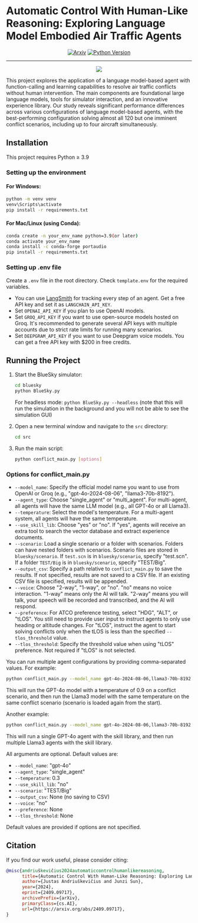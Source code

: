 # Automatic Control With Human-Like Reasoning: Exploring Language Model Embodied Air Traffic Agents

<div align="center">

[![Arxiv](https://img.shields.io/badge/arXiv-2409.09717-b31b1b.svg)](https://arxiv.org/abs/2409.09717)
[![Python Version](https://img.shields.io/badge/Python-≥3.9-blue.svg)](https://github.com/justas145/LLM-Enhanced-ATM)

______________________________________________________________________

![](results/examples/demo_video_thesis_repository.gif)

</div>

This project explores the application of a language model-based agent with function-calling and learning capabilities to resolve air traffic conflicts without human intervention. The main components are foundational large language models, tools for simulator interaction, and an innovative experience library. Our study reveals significant performance differences across various configurations of language model-based agents, with the best-performing configuration solving almost all 120 but one imminent conflict scenarios, including up to four aircraft simultaneously.

## Installation

This project requires Python ≥ 3.9

### Setting up the environment

#### For Windows:

```bash
python -m venv venv
venv\Scripts\activate
pip install -r requirements.txt
```

#### For Mac/Linux (using Conda):

```bash
conda create -n your_env_name python=3.9(or later)
conda activate your_env_name
conda install -c conda-forge portaudio
pip install -r requirements.txt
```

### Setting up .env file

Create a `.env` file in the root directory. Check `template.env` for the required variables.

- You can use [LangSmith](https://www.smith.langchain.com/) for tracking every step of an agent. Get a free API key and set it as `LANGCHAIN_API_KEY`.
- Set `OPENAI_API_KEY` if you plan to use OpenAI models.
- Set `GROQ_API_KEY` if you want to use open-source models hosted on Groq. It's recommended to generate several API keys with multiple accounts due to strict rate limits for running many scenarios.
- Set `DEEPGRAM_API_KEY` if you want to use Deepgram voice models. You can get a free API key with $200 in free credits.

## Running the Project

1. Start the BlueSky simulator:

   ```bash
   cd bluesky
   python BlueSky.py
   ```

   For headless mode: `python BlueSky.py --headless` (note that this will run the simulation in the background and you will not be able to see the simulation GUI)

2. Open a new terminal window and navigate to the `src` directory:

   ```bash
   cd src
   ```

3. Run the main script:

   ```bash
   python conflict_main.py [options]
   ```
   
### Options for conflict_main.py

- `--model_name`: Specify the official model name you want to use from OpenAI or Groq (e.g., "gpt-4o-2024-08-06", "llama3-70b-8192").
- `--agent_type`: Choose "single_agent" or "multi_agent". For multi-agent, all agents will have the same LLM model (e.g., all GPT-4o or all Llama3).
- `--temperature`: Select the model's temperature. For a multi-agent system, all agents will have the same temperature.
- `--use_skill_lib`: Choose "yes" or "no". If "yes", agents will receive an extra tool to search the vector database and extract experience documents.
- `--scenario`: Load a single scenario or a folder with scenarios. Folders can have nested folders with scenarios. Scenario files are stored in `bluesky/scenario`. If `test.scn` is in `bluesky/scenario`, specify "test.scn". If a folder `TEST/Big` is in `bluesky/scenario`, specify "TEST/Big".
- `--output_csv`: Specify a path relative to `conflict_main.py` to save the results. If not specified, results are not saved to a CSV file. If an existing CSV file is specified, results will be appended.
- `--voice`: Choose "2-way", "1-way", or "no". "no" means no voice interaction. "1-way" means only the AI will talk. "2-way" means you will talk, your speech will be recorded and transcribed, and the AI will respond.
- `--preference`: For ATCO preference testing, select "HDG", "ALT", or "tLOS". You still need to provide user input to instruct agents to only use heading or altitude changes. For "tLOS", instruct the agent to start solving conflicts only when the tLOS is less than the specified `--tlos_threshold` value.
- `--tlos_threshold`: Specify the threshold value when using "tLOS" preference. Not required if "tLOS" is not selected.

You can run multiple agent configurations by providing comma-separated values. For example:

```bash
python conflict_main.py --model_name gpt-4o-2024-08-06,llama3-70b-8192 --temperature 0.9
```

This will run the GPT-4o model with a temperature of 0.9 on a conflict scenario, and then run the Llama3 model with the same temperature on the same conflict scenario (scenario is loaded again from the start).

Another example:

```bash
python conflict_main.py --model_name gpt-4o-2024-08-06,llama3-70b-8192 --agent_type single_agent,multi_agent --use_skill_lib yes
```

This will run a single GPT-4o agent with the skill library, and then run multiple Llama3 agents with the skill library.


All arguments are optional. Default values are:

- `--model_name`: "gpt-4o"
- `--agent_type`: "single_agent"
- `--temperature`: 0.3
- `--use_skill_lib`: "no"
- `--scenario`: "TEST/Big"
- `--output_csv`: None (no saving to CSV)
- `--voice`: "no"
- `--preference`: None
- `--tlos_threshold`: None

Default values are provided if options are not specified.

## Citation

If you find our work useful, please consider citing:

```bibtex
@misc{andriuškevičius2024automaticcontrolhumanlikereasoning,
      title={Automatic Control With Human-Like Reasoning: Exploring Language Model Embodied Air Traffic Agents}, 
      author={Justas Andriuškevičius and Junzi Sun},
      year={2024},
      eprint={2409.09717},
      archivePrefix={arXiv},
      primaryClass={cs.AI},
      url={https://arxiv.org/abs/2409.09717}, 
}
```
